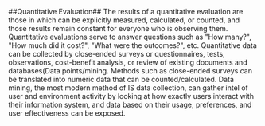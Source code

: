 
##Quantitative Evaluation##
The results of a quantitative evaluation are those in which can be explicitly measured, calculated, or counted, and those results remain constant for everyone who is observing them. Quantitative evaluations serve to answer questions such as "How many?", "How much did it cost?", "What were the outcomes?", etc. Quantitative data can be collected by close-ended surveys or questionnaires, tests, observations, cost-benefit analysis, or review of existing documents and databases(Data points/mining. Methods such as close-ended surveys can be translated into numeric data that can be counted/calculated.  Data mining, the most modern method of IS data collection, can gather intel of user and environment activity by looking at how exactly users interact with their information system, and data based on their usage, preferences, and user effectiveness can be exposed. 	